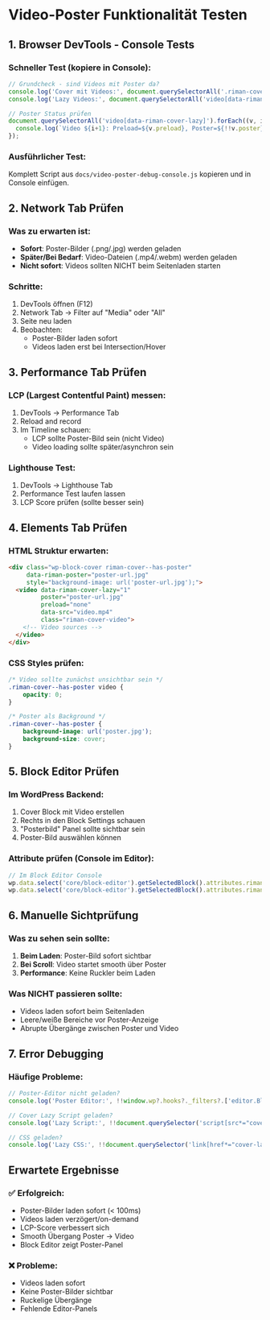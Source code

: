 # Video-Poster Funktionalität Testen

## 1. Browser DevTools - Console Tests

### Schneller Test (kopiere in Console):
```javascript
// Grundcheck - sind Videos mit Poster da?
console.log('Cover mit Videos:', document.querySelectorAll('.riman-cover--has-poster').length);
console.log('Lazy Videos:', document.querySelectorAll('video[data-riman-cover-lazy]').length);

// Poster Status prüfen
document.querySelectorAll('video[data-riman-cover-lazy]').forEach((v, i) => {
  console.log(`Video ${i+1}: Preload=${v.preload}, Poster=${!!v.poster}, Opacity=${getComputedStyle(v).opacity}`);
});
```

### Ausführlicher Test:
Komplett Script aus `docs/video-poster-debug-console.js` kopieren und in Console einfügen.

## 2. Network Tab Prüfen

### Was zu erwarten ist:
- **Sofort**: Poster-Bilder (.png/.jpg) werden geladen
- **Später/Bei Bedarf**: Video-Dateien (.mp4/.webm) werden geladen
- **Nicht sofort**: Videos sollten NICHT beim Seitenladen starten

### Schritte:
1. DevTools öffnen (F12)
2. Network Tab → Filter auf "Media" oder "All"
3. Seite neu laden
4. Beobachten:
   - Poster-Bilder laden sofort
   - Videos laden erst bei Intersection/Hover

## 3. Performance Tab Prüfen

### LCP (Largest Contentful Paint) messen:
1. DevTools → Performance Tab
2. Reload and record
3. Im Timeline schauen:
   - LCP sollte Poster-Bild sein (nicht Video)
   - Video loading sollte später/asynchron sein

### Lighthouse Test:
1. DevTools → Lighthouse Tab
2. Performance Test laufen lassen
3. LCP Score prüfen (sollte besser sein)

## 4. Elements Tab Prüfen

### HTML Struktur erwarten:
```html
<div class="wp-block-cover riman-cover--has-poster"
     data-riman-poster="poster-url.jpg"
     style="background-image: url('poster-url.jpg');">
  <video data-riman-cover-lazy="1"
         poster="poster-url.jpg"
         preload="none"
         data-src="video.mp4"
         class="riman-cover-video">
    <!-- Video sources -->
  </video>
</div>
```

### CSS Styles prüfen:
```css
/* Video sollte zunächst unsichtbar sein */
.riman-cover--has-poster video {
    opacity: 0;
}

/* Poster als Background */
.riman-cover--has-poster {
    background-image: url('poster.jpg');
    background-size: cover;
}
```

## 5. Block Editor Prüfen

### Im WordPress Backend:
1. Cover Block mit Video erstellen
2. Rechts in den Block Settings schauen
3. "Posterbild" Panel sollte sichtbar sein
4. Poster-Bild auswählen können

### Attribute prüfen (Console im Editor):
```javascript
// Im Block Editor Console
wp.data.select('core/block-editor').getSelectedBlock().attributes.rimanPosterId
wp.data.select('core/block-editor').getSelectedBlock().attributes.rimanPosterUrl
```

## 6. Manuelle Sichtprüfung

### Was zu sehen sein sollte:
1. **Beim Laden**: Poster-Bild sofort sichtbar
2. **Bei Scroll**: Video startet smooth über Poster
3. **Performance**: Keine Ruckler beim Laden

### Was NICHT passieren sollte:
- Videos laden sofort beim Seitenladen
- Leere/weiße Bereiche vor Poster-Anzeige
- Abrupte Übergänge zwischen Poster und Video

## 7. Error Debugging

### Häufige Probleme:
```javascript
// Poster-Editor nicht geladen?
console.log('Poster Editor:', !!window.wp?.hooks?._filters?.['editor.BlockEdit']?.['riman/cover-poster/controls']);

// Cover Lazy Script geladen?
console.log('Lazy Script:', !!document.querySelector('script[src*="cover-lazy-video"]'));

// CSS geladen?
console.log('Lazy CSS:', !!document.querySelector('link[href*="cover-lazy-video"]'));
```

## Erwartete Ergebnisse

### ✅ Erfolgreich:
- Poster-Bilder laden sofort (< 100ms)
- Videos laden verzögert/on-demand
- LCP-Score verbessert sich
- Smooth Übergang Poster → Video
- Block Editor zeigt Poster-Panel

### ❌ Probleme:
- Videos laden sofort
- Keine Poster-Bilder sichtbar
- Ruckelige Übergänge
- Fehlende Editor-Panels